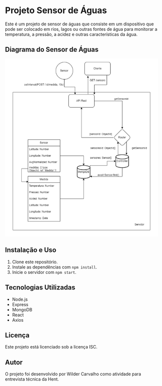 # Projeto Sensor de Águas

Este é um projeto de sensor de águas que consiste em um dispositivo que pode ser colocado em rios, lagos ou outras fontes de água para monitorar a temperatura, a pressão, a acidez e outras características da água.

## Diagrama do Sensor de Águas

![Diagrama do Sensor de Águas](/public/assets/water-sensor_diagram.png "Diagrama do Sensor de Águas")

## Instalação e Uso

1. Clone este repositório.
2. Instale as dependências com `npm install`.
3. Inicie o servidor com `npm start`.

## Tecnologias Utilizadas

- Node.js
- Express
- MongoDB
- React
- Axios

## Licença

Este projeto está licenciado sob a licença ISC.

## Autor

O projeto foi desenvolvido por Wilder Carvalho como atividade para entrevista técnica da Hent.